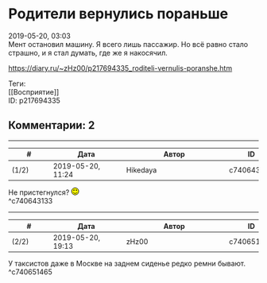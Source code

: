 Родители вернулись пораньше
===========================

  
2019-05-20, 03:03  
 Мент остановил машину. Я всего лишь пассажир. Но всё равно стало страшно, и я стал думать, где же я накосячил.   
  
<https://diary.ru/~zHz00/p217694335_roditeli-vernulis-poranshe.htm>  
  
Теги:  
[[Восприятие]]  
ID: p217694335  


Комментарии: 2
--------------

  


---



|         #         |              Дата              |                     Автор                     |           ID           |
| --- | --- | --- | --- |
| (1/2) | 2019-05-20, 11:24 | Hikedaya | c740643133 |

  
 Не пристегнулся? ![:)](pics/3.gif)   
 ^c740643133

---



|         #         |              Дата              |                     Автор                     |           ID           |
| --- | --- | --- | --- |
| (2/2) | 2019-05-20, 19:13 | zHz00 | c740651465 |

  
 У таксистов даже в Москве на заднем сиденье редко ремни бывают.   
 ^c740651465